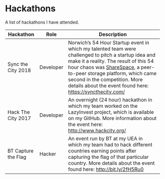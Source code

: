 # Hackathons
A list of hackathons I have attended.

| Hackathon | Role | Description |
| --- | --- | --- |
| Sync the City 2018 | Developer | Norwich’s 54 Hour Startup event in which my talented team were challenged to pitch a startup idea and make it a reality. The result of this 54 hour chaos was [ShareSpace](www.sharespace.netlify.com), a peer-to-peer storage platform, which came second in the competition. More details about the event found here: https://syncthecity.com/ |
| Hack The City 2017 | Developer | An overnight (24 hour) hackathon in which my team worked on the LazyInvest project, which is available on my GitHub. More information about the event here: http://www.hackcity.org/ |
| BT Capture the Flag | Hacker | An event run by BT at my UEA in which my team had to hack different countries earning points after capturing the flag of that particular country. More details about the event found here: http://bit.ly/2fH5Ru0 |
